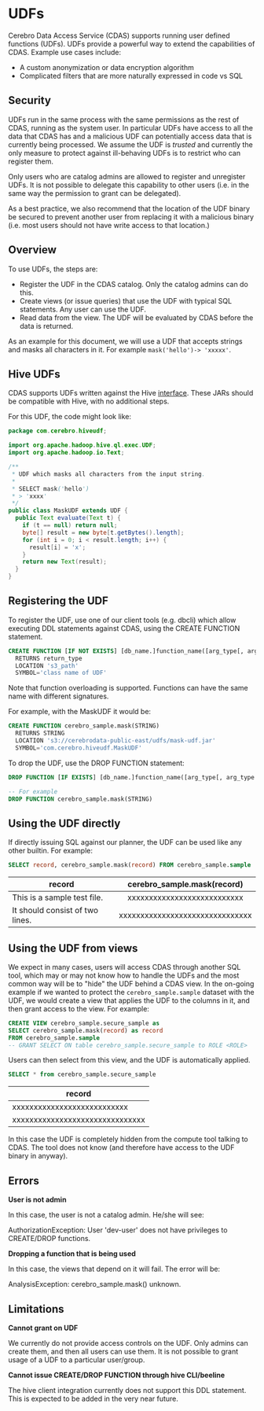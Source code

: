 # UDFs

Cerebro Data Access Service (CDAS) supports running user defined functions (UDFs). UDFs
provide a powerful way to extend the capabilities of CDAS. Example use cases include:

- A custom anonymization or data encryption algorithm
- Complicated filters that are more naturally expressed in code vs SQL

## Security

UDFs run in the same process with the same permissions as the rest of CDAS, running as
the system user. In particular UDFs have access to all the data that CDAS has and a
malicious UDF can potentially access data that is currently being processed. We assume the
UDF is *trusted* and currently the only measure to protect against ill-behaving UDFs is
to restrict who can register them.

Only users who are catalog admins are allowed to register and unregister UDFs. It is
not possible to delegate this capability to other users (i.e. in the same way the
permission to grant can be delegated).

As a best practice, we also recommend that the location of the UDF binary be secured
to prevent another user from replacing it with a malicious binary (i.e. most users
should not have write access to that location.)

## Overview

To use UDFs, the steps are:

- Register the UDF in the CDAS catalog. Only the catalog admins can do this.
- Create views (or issue queries) that use the UDF with typical SQL statements. Any user
  can use the UDF.
- Read data from the view. The UDF will be evaluated by CDAS before the data is returned.

As an example for this document, we will use a UDF that accepts strings and masks all
characters in it. For example `mask('hello')-> 'xxxxx'`.

## Hive UDFs

CDAS supports UDFs written against the Hive
[interface](https://github.com/apache/hive/blob/master/ql/src/java/org/apache/hadoop/hive/ql/exec/UDF.java).
These JARs should be compatible with Hive, with no additional steps.

For this UDF, the code might look like:

```java
package com.cerebro.hiveudf;

import org.apache.hadoop.hive.ql.exec.UDF;
import org.apache.hadoop.io.Text;

/**
 * UDF which masks all characters from the input string.
 *
 * SELECT mask('hello')
 * > 'xxxx'
 */
public class MaskUDF extends UDF {
  public Text evaluate(Text t) {
    if (t == null) return null;
    byte[] result = new byte[t.getBytes().length];
    for (int i = 0; i < result.length; i++) {
      result[i] = 'x';
    }
    return new Text(result);
  }
}
```

## Registering the UDF

To register the UDF, use one of our client tools (e.g. dbcli) which allow executing DDL
statements against CDAS, using the CREATE FUNCTION statement.

```sql
CREATE FUNCTION [IF NOT EXISTS] [db_name.]function_name([arg_type[, arg_type...])
  RETURNS return_type
  LOCATION 's3_path'
  SYMBOL='class name of UDF'
```

Note that function overloading is supported. Functions can have the same name with
different signatures.

For example, with the MaskUDF it would be:

```sql
CREATE FUNCTION cerebro_sample.mask(STRING)
  RETURNS STRING
  LOCATION 's3://cerebrodata-public-east/udfs/mask-udf.jar'
  SYMBOL='com.cerebro.hiveudf.MaskUDF'
```

To drop the UDF, use the DROP FUNCTION statement:

```sql
DROP FUNCTION [IF EXISTS] [db_name.]function_name([arg_type[, arg_type...])

-- For example
DROP FUNCTION cerebro_sample.mask(STRING)
```

## Using the UDF directly

If directly issuing SQL against our planner, the UDF can be used like any other builtin.
For example:

```sql
SELECT record, cerebro_sample.mask(record) FROM cerebro_sample.sample
```

| record        | cerebro_sample.mask(record) |
| ------------- |:-------------:|
|This is a sample test file.|xxxxxxxxxxxxxxxxxxxxxxxxxxx|
|It should consist of two lines.|xxxxxxxxxxxxxxxxxxxxxxxxxxxxxxx|

## Using the UDF from views

We expect in many cases, users will access CDAS through another SQL tool, which may or
may not know how to handle the UDFs and the most common way will be to "hide" the UDF
behind a CDAS view. In the on-going example if we wanted to protect the
`cerebro_sample.sample` dataset with the UDF, we would create a view that applies the
UDF to the columns in it, and then grant access to the view. For example:

```sql
CREATE VIEW cerebro_sample.secure_sample as
SELECT cerebro_sample.mask(record) as record
FROM cerebro_sample.sample
-- GRANT SELECT ON table cerebro_sample.secure_sample to ROLE <ROLE>
```

Users can then select from this view, and the UDF is automatically applied.
```sql
SELECT * from cerebro_sample.secure_sample
```

| record        |
| ------------- |
|xxxxxxxxxxxxxxxxxxxxxxxxxxx|
|xxxxxxxxxxxxxxxxxxxxxxxxxxxxxxx|

In this case the UDF is completely hidden from the compute tool talking to CDAS. The
tool does not know (and therefore have access to the UDF binary in anyway).

## Errors

**User is not admin**

In this case, the user is not a catalog admin. He/she will see:

AuthorizationException: User 'dev-user' does not have privileges to CREATE/DROP functions.

**Dropping a function that is being used**

In this case, the views that depend on it will fail. The error will be:

AnalysisException: cerebro_sample.mask() unknown.

## Limitations

**Cannot grant on UDF**

We currently do not provide access controls on the UDF. Only admins can create them, and
then all users can use them. It is not possible to grant usage of a UDF to a particular
user/group.

**Cannot issue CREATE/DROP FUNCTION through hive CLI/beeline**

The hive client integration currently does not support this DDL statement. This is
expected to be added in the very near future.

